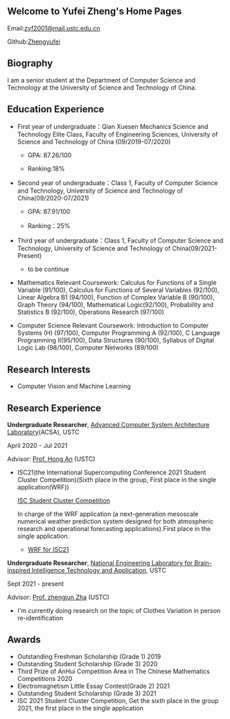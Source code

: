 ## Welcome to Yufei Zheng's Home Pages

Email:zyf2001@mail.ustc.edu.cn

Github:[Zhengyufei](https://github.com/ritaanthem)

## Biography

I am a senior student at the Department of Computer Science and Technology at the University of Science and Technology of China.

## Education Experience  

* First year of undergraduate：Qian Xuesen Mechanics Science and Technology Elite Class, Faculty of Engineering Sciences, University of Science and Technology of China (09/2019-07/2020)

   * GPA: 87.26/100      
   
   * Ranking:18% 	                	                       
   
* Second year of undergraduate：Class 1, Faculty of Computer Science and Technology, University of Science and Technology of China(09/2020-07/2021)

   * GPA: 87.91/100             
   
   * Ranking：25%      

* Third year of undergraduate：Class 1, Faculty of Computer Science and Technology, University of Science and Technology of China(09/2021-Present)

  * to be continue


* Mathematics Relevant Coursework: Calculus for Functions of a Single Variable (91/100), Calculus for Functions of Several Variables (92/100), Linear Algebra B1 (94/100), Function of Complex Variable B (90/100), Graph Theory (94/100), Mathematical Logic(92/100), Probability and Statistics B (92/100), Operations Research (97/100)
* Computer Science Relevant Coursework: Introduction to Computer Systems (H) (97/100), Computer Programming A (92/100), C Language Programming II(95/100), Data Structures (90/100), Syllabus of Digital Logic Lab (98/100), Computer Networks (89/100)

## Research Interests

* Computer Vision and Machine Learning

## Research Experience

**Undergraduate Researcher**, [Advanced Computer System Architecture Laboratory](http://acsa.ustc.edu.cn)(ACSA), USTC 

April 2020 - Jul 2021

Advisor: [Prof. Hong An](http://cs.ustc.edu.cn/2020/0426/c23235a460072/page.htm) (USTC)

* ISC21(the International Supercomputing Conference 2021 Student Cluster Competition)(Sixth place in the group, First place in the single application(WRF))

  [ISC Student Cluster Competition](https://www.isc-hpc.com/student-cluster-competition.html)
  
  In charge of the WRF application (a next-generation mesoscale numerical weather prediction system designed for both atmospheric research and operational forecasting applications).First place in the single application.
  
  * [WRF for ISC21](https://hpcadvisorycouncil.atlassian.net/wiki/spaces/HPCWORKS/pages/1827438600/WRF+with+Single+Domain+-+Practice+case+for+ISC21+SCC)
  
**Undergraduate Researcher**, [National Engineering Laboratory for Brain-inspired Intelligence Technology and Application](http://leinao.ustc.edu.cn), USTC
  
Sept 2021 - present

Advisor: [Prof. zhengjun Zha](http://sds.ustc.edu.cn/2018/0723/c15528a298806/page.htm) (USTC)

* I'm currently doing research on the topic of Clothes Variation in person re-identification
  
## Awards

* Outstanding Freshman Scholarship (Grade 1) 2019
* Outstanding Student Scholarship (Grade 3) 2020
* Third Prize of AnHui Competition Area in The Chinese Mathematics Competitions 2020
* Electromagnetism Little Essay Contest(Grade 2) 2021
* Outstanding Student Scholarship (Grade 3) 2021
* ISC 2021 Student Cluster Competition, Get the sixth place in the group 2021, the first place in the single application
